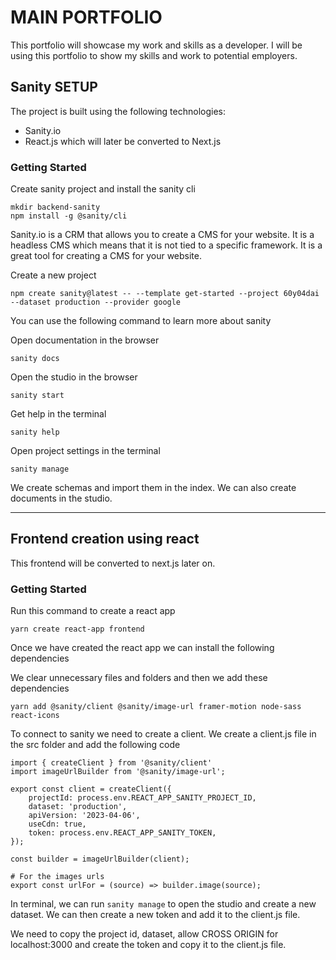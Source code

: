 # MAIN PORTFOLIO

This portfolio will showcase my work and skills as a developer. I will be using this portfolio to show my skills and work to potential employers.

## Sanity SETUP

The project is built using the following technologies:

- Sanity.io
- React.js which will later be converted to Next.js

### Getting Started

Create sanity project and install the sanity cli

```
mkdir backend-sanity
npm install -g @sanity/cli
```

Sanity.io is a CRM that allows you to create a CMS for your website. It is a headless CMS which means that it is not tied to a specific framework. It is a great tool for creating a CMS for your website.

Create a new project

```
npm create sanity@latest -- --template get-started --project 60y04dai --dataset production --provider google
```

You can use the following command to learn more about sanity

Open documentation in the browser

```
sanity docs
```

Open the studio in the browser

```
sanity start
```

Get help in the terminal

```
sanity help
```

Open project settings in the terminal

```
sanity manage
```

We create schemas and import them in the index. We can also create documents in the studio.

---

## Frontend creation using react

This frontend will be converted to next.js later on.

### Getting Started

Run this command to create a react app

```
yarn create react-app frontend
```

Once we have created the react app we can install the following dependencies

We clear unnecessary files and folders and then we add these dependencies

```
yarn add @sanity/client @sanity/image-url framer-motion node-sass react-icons
```

To connect to sanity we need to create a client. We create a client.js file in the src folder and add the following code

```
import { createClient } from '@sanity/client'
import imageUrlBuilder from '@sanity/image-url';

export const client = createClient({
    projectId: process.env.REACT_APP_SANITY_PROJECT_ID,
    dataset: 'production',
    apiVersion: '2023-04-06',
    useCdn: true,
    token: process.env.REACT_APP_SANITY_TOKEN,
});

const builder = imageUrlBuilder(client);

# For the images urls
export const urlFor = (source) => builder.image(source);
```

In terminal, we can run `sanity manage` to open the studio and create a new dataset. We can then create a new token and add it to the client.js file.

We need to copy the project id, dataset, allow CROSS ORIGIN for localhost:3000 and create the token and copy it to the client.js file.
